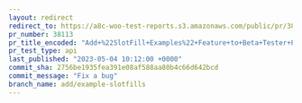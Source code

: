 ```yaml
---
layout: redirect
redirect_to: https://a8c-woo-test-reports.s3.amazonaws.com/public/pr/38113/api/index.html
pr_number: 38113
pr_title_encoded: "Add+%22SlotFill+Examples%22+Feature+to+Beta+Tester+Plugin"
pr_test_type: api
last_published: "2023-05-04 10:12:00 +0000"
commit_sha: 2756be1935fea391e08af588aa80b4c66d642bcd
commit_message: "Fix a bug"
branch_name: add/example-slotfills
---
```

